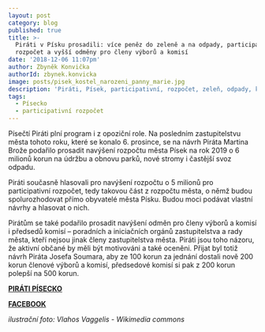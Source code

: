 ```yaml
---
layout: post
category: blog
published: true
title: >-
  Piráti v Písku prosadili: více peněz do zeleně a na odpady, participativní
  rozpočet a vyšší odměny pro členy výborů a komisí
date: '2018-12-06 11:07pm'
author: Zbyněk Konvička
authorId: zbynek.konvicka
image: posts/pisek_kostel_narozeni_panny_marie.jpg
description: 'Piráti, Písek, participativní, rozpočet, zeleň, odpady, komise, výbory, město'
tags:
  - Písecko
  - participativní rozpočet
---
```

Písečtí Piráti plní program i z opoziční role. Na posledním zastupitelstvu města tohoto roku, které se konalo 6. prosince, se na návrh Piráta Martina Brože podařilo prosadit navýšení rozpočtu města Písek na rok 2019 o 6 milionů korun na údržbu a obnovu parků, nové stromy i častější svoz odpadu.

Piráti současně hlasovali pro navýšení rozpočtu o 5 milionů pro participativní rozpočet, tedy takovou část z rozpočtu města, o němž budou spolurozhodovat přímo obyvatelé města Písku. Budou moci podávat vlastní návrhy a hlasovat o nich. 

Pirátům se také podařilo prosadit navýšení odměn pro členy výborů a komisí i předsedů komisí – poradních a iniciačních orgánů zastupitelstva a rady města, kteří nejsou jinak členy zastupitelstva města. Piráti jsou toho názoru, že aktivní občané by měli být motivováni a také oceněni. Přijat byl totiž návrh Piráta Josefa Soumara, aby ze 100 korun za jednání dostali nově 200 korun členové výborů a komisí, předsedové komisí si pak z 200 korun polepší na 500 korun.

[**PIRÁTI PÍSECKO**](http://www.piratipisecko.cz/)

[**FACEBOOK**](https://www.facebook.com/piratipisecko/)



_ilustrační foto: Vlahos Vaggelis - Wikimedia commons_
